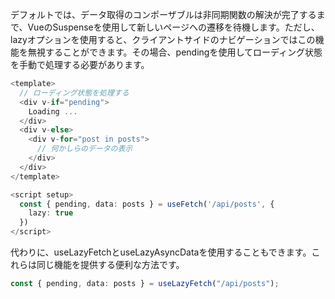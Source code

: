 <p>
デフォルトでは、データ取得のコンポーザブルは非同期関数の解決が完了するまで、VueのSuspenseを使用して新しいページへの遷移を待機します。ただし、<span class="word-highlight text-sm">lazy</span>オプションを使用すると、クライアントサイドのナビゲーションではこの機能を無視することができます。その場合、<span class="word-highlight text-sm">pending</span>を使用してローディング状態を手動で処理する必要があります。
</p>

```ts [app.vue]
<template>
  // ローディング状態を処理する
  <div v-if="pending">
    Loading ...
  </div>
  <div v-else>
    <div v-for="post in posts">
      // 何かしらのデータの表示
    </div>
  </div>
</template>

<script setup>
  const { pending, data: posts } = useFetch('/api/posts', {
    lazy: true
  })
</script>
```

<p>
代わりに、<span class="word-highlight text-sm">useLazyFetch</span>と<span class="word-highlight text-sm">useLazyAsyncData</span>を使用することもできます。これらは同じ機能を提供する便利な方法です。
</p>

```ts [app.vue]
const { pending, data: posts } = useLazyFetch("/api/posts");
```

